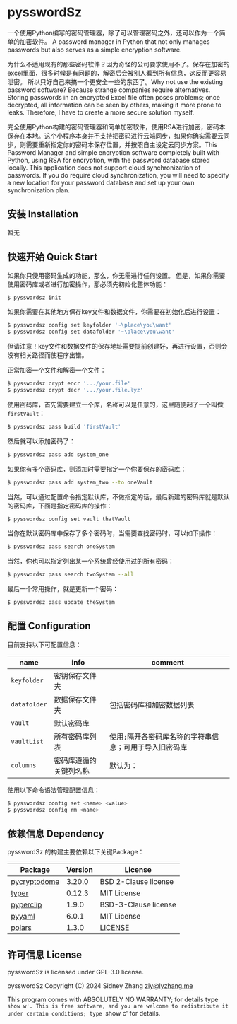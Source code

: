 # pysswordSz

一个使用Python编写的密码管理器，除了可以管理密码之外，还可以作为一个简单的加密软件。
A password manager in Python that not only manages passwords but also serves as a simple encryption software.

为什么不适用现有的那些密码软件？因为奇怪的公司要求使用不了。保存在加密的excel里面，很多时候是有问题的，解密后会被别人看到所有信息，这反而更容易泄密。
所以只好自己来搞一个更安全一些的东西了。Why not use the existing password software? Because strange companies require alternatives. Storing passwords in an encrypted Excel file often poses problems; once decrypted, all information can be seen by others, making it more prone to leaks. Therefore, I have to create a more secure solution myself.

完全使用Python构建的密码管理器和简单加密软件，使用RSA进行加密，密码本保存在本地。这个小程序本身并不支持把密码进行云端同步，如果你确实需要云同步，则需要重新指定你的密码本保存位置，并按照自主设定云同步方案。This Password Manager and simple encryption software completely built with Python, using RSA for encryption, with the password database stored locally. This application does not support cloud synchronization of passwords. If you do require cloud synchronization, you will need to specify a new location for your password database and set up your own synchronization plan.

## 安装 Installation

暂无

## 快速开始 Quick Start

如果你只使用密码生成的功能，那么，你无需进行任何设置。
但是，如果你需要使用密码库或者进行加密操作，那必须先初始化整体功能：

```bash
$ pysswordsz init
```

如果你需要在其他地方保存key文件和数据文件，你需要在初始化后进行设置：

```bash
$ pysswordsz config set keyfolder '~\place\you\want'
$ pysswordsz config set datafolder '~\place\you\want'
```

但请注意！key文件和数据文件的保存地址需要提前创建好，再进行设置，否则会没有相关路径而使程序出错。

正常加密一个文件和解密一个文件：

```bash
$ pysswordsz crypt encr '.../your.file'
$ pysswordsz crypt decr '.../your.file.lyz'
```

使用密码库，首先需要建立一个库，名称可以是任意的，这里随便起了一个叫做`firstVault`：

```bash
$ pysswordsz pass build 'firstVault'
```

然后就可以添加密码了：

```bash
$ pysswordsz pass add system_one
```

如果你有多个密码库，则添加时需要指定一个你要保存的密码库：

```bash
$ pysswordsz pass add system_two --to oneVault
```

当然，可以通过配置命令指定默认库，不做指定的话，最后新建的密码库就是默认的密码库，下面是指定密码库的操作：

```bash
$ pysswordsz config set vault thatVault
```

当你在默认密码库中保存了多个密码时，当需要查找密码时，可以如下操作：

```bash
$ pysswordsz pass search oneSystem
```

当然，你也可以指定列出某一个系统曾经使用过的所有密码：

```bash
$ pysswordsz pass search twoSystem --all
```

最后一个常用操作，就是更新一个密码：

```bash
$ pysswordsz pass update theSystem
```

## 配置 Configuration

目前支持以下可配置信息：

| name | info | comment |
| --- | --- | --- |
| `keyfolder` | 密钥保存文件夹 |  |
| `datafolder` | 数据保存文件夹 | 包括密码库和加密数据列表 |
| `vault` | 默认密码库 |  |
| `vaultList` | 所有密码库列表 | 使用`;`隔开各密码库名称的字符串信息；可用于导入旧密码库 |
| `columns` | 密码库遵循的关键列名称 | 默认为： |

使用以下命令语法管理配置信息：

```bash
$ pysswordsz config set <name> <value>
$ pysswordsz config rm <name>
```

## 依赖信息 Dependency

pysswordSz 的构建主要依赖以下关键Package：

| Package | Version | License |
| --- | --- | --- |
| [pycryptodome](https://www.pycryptodome.org/) | 3.20.0 | BSD 2-Clause license |
| [typer](https://github.com/tiangolo/typer) | 0.12.3 | MIT License |
| [pyperclip](https://github.com/asweigart/pyperclip) | 1.9.0 | BSD-3-Clause license |
| [pyyaml](https://pyyaml.org/) | 6.0.1 | MIT License |
| [polars](https://pola.rs) | 1.3.0 | [LICENSE](https://github.com/pola-rs/polars/blob/main/LICENSE) |

## 许可信息 License

pysswordSz is licensed under GPL-3.0 license.

pysswordSz  Copyright (C) 2024  Sidney Zhang <zly@lyzhang.me>

This program comes with ABSOLUTELY NO WARRANTY; for details type `show w'.
This is free software, and you are welcome to redistribute it
under certain conditions; type `show c' for details.
